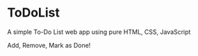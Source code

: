# ToDoList
A simple To-Do List web app using pure HTML, CSS, JavaScript

Add, Remove, Mark as Done!
